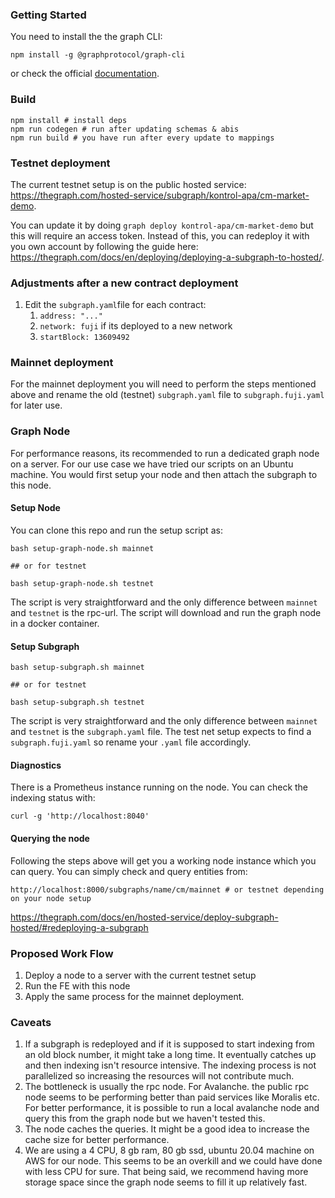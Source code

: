 ### Getting Started

You need to install the the graph CLI:

```
npm install -g @graphprotocol/graph-cli
```

or check the official [documentation](https://thegraph.com/docs/en/cookbook/quick-start/).

### Build

```
npm install # install deps
npm run codegen # run after updating schemas & abis
npm run build # you have run after every update to mappings

```

### Testnet deployment

The current testnet setup is on the public hosted service: https://thegraph.com/hosted-service/subgraph/kontrol-apa/cm-market-demo.

You can update it by doing `graph deploy kontrol-apa/cm-market-demo` but this will require an access token. Instead of this, you can redeploy it with you own account by following the guide here: https://thegraph.com/docs/en/deploying/deploying-a-subgraph-to-hosted/.

### Adjustments after a new contract deployment

1. Edit the `subgraph.yaml`file for each contract:
   1. `address: "..."` 
   2. `network: fuji` if its deployed to a new network
   3. `startBlock: 13609492`

### Mainnet deployment

For the mainnet deployment you will need to perform the steps mentioned above and rename the old (testnet) `subgraph.yaml` file to `subgraph.fuji.yaml` for later use.

### Graph Node

For performance reasons, its recommended to run a dedicated graph node on a server. For our use case we have tried our scripts on an Ubuntu machine. You would first setup your node and then attach the subgraph to this node.

#### Setup Node

You can clone this repo and run the setup script as:

```
bash setup-graph-node.sh mainnet

## or for testnet

bash setup-graph-node.sh testnet
```

The script is very straightforward and the only difference between `mainnet` and `testnet` is the rpc-url. The script will download and run the graph node in a docker container.

#### Setup Subgraph

```
bash setup-subgraph.sh mainnet

## or for testnet

bash setup-subgraph.sh testnet
```

The script is very straightforward and the only difference between `mainnet` and `testnet` is the `subgraph.yaml` file. The test net setup expects to find a `subgraph.fuji.yaml` so rename your `.yaml` file accordingly. 

#### Diagnostics  

There is a Prometheus instance running on the node. You can check the indexing status with:

```
curl -g 'http://localhost:8040'
```

 #### Querying the node

Following the steps above will get you a working node instance which you can query. You can simply check and query entities from:

```
http://localhost:8000/subgraphs/name/cm/mainnet # or testnet depending on your node setup
```

https://thegraph.com/docs/en/hosted-service/deploy-subgraph-hosted/#redeploying-a-subgraph

### Proposed Work Flow

1. Deploy a node to a server with the current testnet setup
2. Run the FE with this node
3. Apply the same process for the mainnet deployment. 



### Caveats 

1. If a subgraph is redeployed and if it is supposed to start indexing from an old block number, it might take a long time. It eventually catches up and then indexing isn't resource intensive. The indexing process is not parallelized so increasing the resources will not contribute much. 
2. The bottleneck is usually the rpc node. For Avalanche. the public rpc node seems to be performing better than paid services like Moralis etc. For better performance, it is possible to run a local avalanche node and query this from the graph node but we haven't tested this.
3. The node caches the queries. It might be a good idea to increase the cache size for better performance.
4. We are using a 4 CPU, 8 gb ram, 80 gb ssd, ubuntu 20.04 machine on AWS for our node. This seems to be an overkill and we could have done with less CPU for sure. That being said, we recommend having more storage space since the graph node seems to fill it up relatively fast.  
